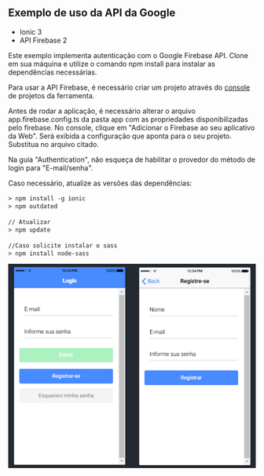 ## Exemplo de uso da API da Google

* Ionic 3
* API Firebase 2

Este exemplo implementa autenticação com o Google Firebase API.
Clone em sua máquina e utilize o comando npm install para instalar as dependências necessárias.

Para usar a API Firebase, é necessário criar um projeto através do [console](https://console.firebase.google.com/) de projetos da ferramenta.

Antes de rodar a aplicação, é necessário alterar o arquivo app<span></span>.firebase.config.ts da pasta app com as propriedades disponibilizadas pelo firebase. No console, clique em "Adicionar o Firebase ao seu aplicativo da Web". Será exibida a configuração que aponta para o seu projeto. Substitua no arquivo citado.

Na guia "Authentication", não esqueça de habilitar o provedor do método de login para "E-mail/senha".

Caso necessário, atualize as versões das dependências:

```
> npm install -g ionic
> npm outdated

// Atualizar
> npm update

//Caso solicite instalar o sass
> npm install node-sass
```

![Telas](https://raw.githubusercontent.com/andynhofm/ionic-Authentication/master/resources/telas.png)
